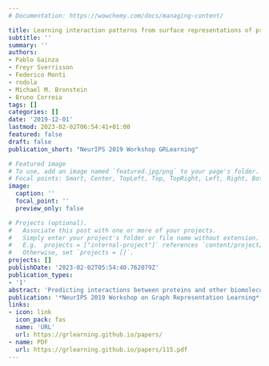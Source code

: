 ```yaml
---
# Documentation: https://wowchemy.com/docs/managing-content/

title: Learning interaction patterns from surface representations of protein structure
subtitle: ''
summary: ''
authors:
- Pablo Gainza
- Freyr Sverrisson
- Federico Monti
- rodola
- Michael M. Bronstein
- Bruno Correia
tags: []
categories: []
date: '2019-12-01'
lastmod: 2023-02-02T06:54:41+01:00
featured: false
draft: false
publication_short: "NeurIPS 2019 Workshop GRLearning"

# Featured image
# To use, add an image named `featured.jpg/png` to your page's folder.
# Focal points: Smart, Center, TopLeft, Top, TopRight, Left, Right, BottomLeft, Bottom, BottomRight.
image:
  caption: ''
  focal_point: ''
  preview_only: false

# Projects (optional).
#   Associate this post with one or more of your projects.
#   Simply enter your project's folder or file name without extension.
#   E.g. `projects = ["internal-project"]` references `content/project/deep-learning/index.md`.
#   Otherwise, set `projects = []`.
projects: []
publishDate: '2023-02-02T05:54:40.762079Z'
publication_types:
- '1'
abstract: 'Predicting interactions between proteins and other biomolecules purely based on structure is an unsolved problem in biology. The protein molecular surface, a high-level representation of protein structure, displays the chemical and geometric features that can enter in contact with other biomolecules. This representation abstracts underlying details such as the precise arrangement of atoms and the amino acid sequence. Here we hypothesize that features in the molecular surface representation arrange in patterns, and proteins that perform similar interactions may display similar patterns. We model the discretized molecular surface as a graph and use data-driven geometric-deep learning tools to learn these patterns, and exploit them through three prediction challenges: (a) pocket similarity comparison, (b) protein-protein interaction site prediction and (c) prediction of interaction patterns between proteins based on surface patterns.'
publication: '*NeurIPS 2019 Workshop on Graph Representation Learning*'
links:
- icon: link
  icon_pack: fas
  name: 'URL'
  url: https://grlearning.github.io/papers/
- name: PDF
  url: https://grlearning.github.io/papers/115.pdf
---
```

